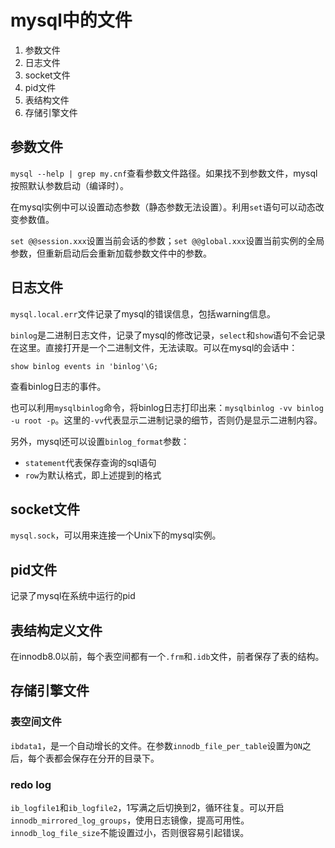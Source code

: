 # mysql中的文件
1. 参数文件
2. 日志文件
3. socket文件
4. pid文件
5. 表结构文件
6. 存储引擎文件

## 参数文件
`mysql --help | grep my.cnf`查看参数文件路径。如果找不到参数文件，mysql按照默认参数启动（编译时）。

在mysql实例中可以设置动态参数（静态参数无法设置）。利用`set`语句可以动态改变参数值。

`set @@session.xxx`设置当前会话的参数；`set @@global.xxx`设置当前实例的全局参数，但重新启动后会重新加载参数文件中的参数。

## 日志文件
`mysql.local.err`文件记录了mysql的错误信息，包括warning信息。

`binlog`是二进制日志文件，记录了mysql的修改记录，`select`和`show`语句不会记录在这里。直接打开是一个二进制文件，无法读取。可以在mysql的会话中：
```
show binlog events in 'binlog'\G;
```
查看binlog日志的事件。

也可以利用`mysqlbinlog`命令，将binlog日志打印出来：`mysqlbinlog -vv binlog -u root -p`。这里的`-vv`代表显示二进制记录的细节，否则仍是显示二进制内容。

另外，mysql还可以设置`binlog_format`参数：
- `statement`代表保存查询的sql语句
- `row`为默认格式，即上述提到的格式

## socket文件
`mysql.sock`，可以用来连接一个Unix下的mysql实例。

## pid文件
记录了mysql在系统中运行的pid

## 表结构定义文件
在innodb8.0以前，每个表空间都有一个`.frm`和`.idb`文件，前者保存了表的结构。

## 存储引擎文件

### 表空间文件
`ibdata1`，是一个自动增长的文件。在参数`innodb_file_per_table`设置为`ON`之后，每个表都会保存在分开的目录下。

### redo log
`ib_logfile1`和`ib_logfile2`，1写满之后切换到2，循环往复。可以开启`innodb_mirrored_log_groups`，使用日志镜像，提高可用性。`innodb_log_file_size`不能设置过小，否则很容易引起错误。